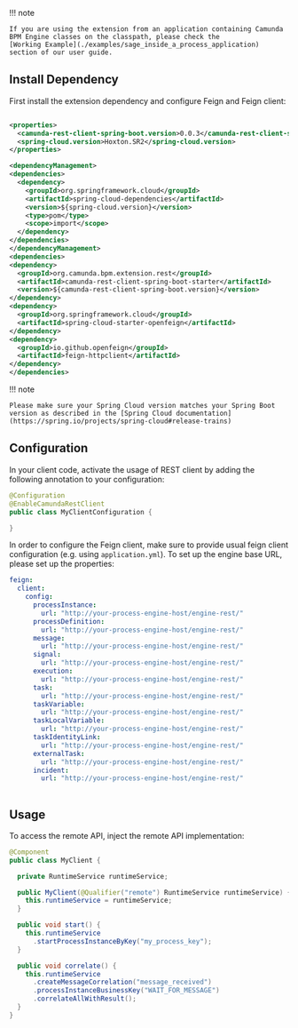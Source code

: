 !!! note

    If you are using the extension from an application containing Camunda BPM Engine classes on the classpath, please check the
    [Working Example](./examples/sage_inside_a_process_application) section of our user guide.

## Install Dependency

First install the extension dependency and configure Feign and Feign client:

```xml

<properties>
  <camunda-rest-client-spring-boot.version>0.0.3</camunda-rest-client-spring-boot.version>
  <spring-cloud.version>Hoxton.SR2</spring-cloud.version>
</properties>

<dependencyManagement>
<dependencies>
  <dependency>
    <groupId>org.springframework.cloud</groupId>
    <artifactId>spring-cloud-dependencies</artifactId>
    <version>${spring-cloud.version}</version>
    <type>pom</type>
    <scope>import</scope>
  </dependency>
</dependencies>
</dependencyManagement>
<dependencies>
<dependency>
  <groupId>org.camunda.bpm.extension.rest</groupId>
  <artifactId>camunda-rest-client-spring-boot-starter</artifactId>
  <version>${camunda-rest-client-spring-boot.version}</version>
</dependency>
<dependency>
  <groupId>org.springframework.cloud</groupId>
  <artifactId>spring-cloud-starter-openfeign</artifactId>
</dependency>
<dependency>
  <groupId>io.github.openfeign</groupId>
  <artifactId>feign-httpclient</artifactId>
</dependency>
</dependencies>
```

!!! note

    Please make sure your Spring Cloud version matches your Spring Boot version as described in the [Spring Cloud documentation](https://spring.io/projects/spring-cloud#release-trains)

## Configuration

In your client code, activate the usage of REST client by adding the following annotation to your configuration:

```java
@Configuration
@EnableCamundaRestClient
public class MyClientConfiguration {

}
```

In order to configure the Feign client, make sure to provide usual feign client configuration
(e.g. using `application.yml`). To set up the engine base URL, please set up the properties:

```yml
feign:
  client:
    config:
      processInstance:
        url: "http://your-process-engine-host/engine-rest/"
      processDefinition:
        url: "http://your-process-engine-host/engine-rest/"
      message:
        url: "http://your-process-engine-host/engine-rest/"
      signal:
        url: "http://your-process-engine-host/engine-rest/"
      execution:
        url: "http://your-process-engine-host/engine-rest/"
      task:
        url: "http://your-process-engine-host/engine-rest/"
      taskVariable:
        url: "http://your-process-engine-host/engine-rest/"
      taskLocalVariable:
        url: "http://your-process-engine-host/engine-rest/"
      taskIdentityLink:
        url: "http://your-process-engine-host/engine-rest/"
      externalTask:
        url: "http://your-process-engine-host/engine-rest/"
      incident:
        url: "http://your-process-engine-host/engine-rest/"
        
```

## Usage

To access the remote API, inject the remote API implementation:

```java
@Component
public class MyClient {

  private RuntimeService runtimeService;

  public MyClient(@Qualifier("remote") RuntimeService runtimeService) {
    this.runtimeService = runtimeService;
  }

  public void start() {
    this.runtimeService
      .startProcessInstanceByKey("my_process_key");
  }

  public void correlate() {
    this.runtimeService
      .createMessageCorrelation("message_received")
      .processInstanceBusinessKey("WAIT_FOR_MESSAGE")
      .correlateAllWithResult();
  }
}
```

